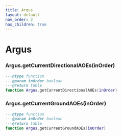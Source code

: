 ```yaml
---
title: Argus
layout: default
nav_order: 2
has_children: true
---
```


# Argus

### Argus.getCurrentDirectionalAOEs(inOrder)
```lua
---@type function
---@param inOrder boolean
---@return table
function Argus.getCurrentDirectionalAOEs(inOrder)
```

### Argus.getCurrentGroundAOEs(inOrder)
```lua
---@type function
---@param inOrder boolean
---@return table
function Argus.getCurrentGroundAOEs(inOrder)
```
